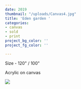 ```yaml
---
date: 2019
thumbnail: "/uploads/Canvas4.jpg"
title: 'Eden garden '
categories:
- canvas
- sold
- print
project_bg_color: ''
project_fg_color: ''

---
```

Size - 120" / 100"

Acrylic on canvas

![](https://scontent-amt2-1.xx.fbcdn.net/v/t1.15752-9/s2048x2048/64786978_473884413346474_369956912235544576_n.jpg?_nc_cat=109&_nc_oc=AQnW3dGC2k1-uy06e0RUXpAqgNA_WGbvpJiLLmPpyqdqk5wPSqqBJwn00kxSSJAqLkg&_nc_ht=scontent-amt2-1.xx&oh=22dbac10d83139aa6d53fce4e7c0c020&oe=5DB97E5F)